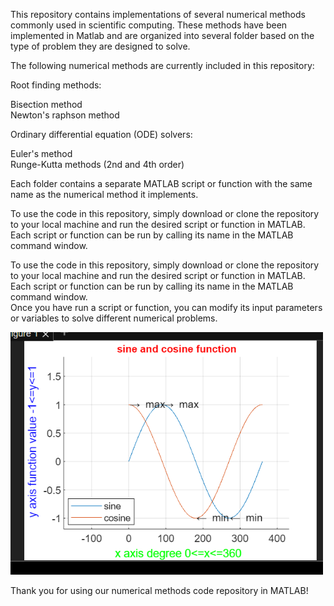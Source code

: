 
This repository contains implementations of several numerical methods commonly used in scientific computing. These methods have been implemented in Matlab and are organized into several folder based on the type of problem they are designed to solve.

The following numerical methods are currently included in this repository:

Root finding methods:

Bisection method
<br>
Newton's raphson  method
<br>

Ordinary differential equation (ODE) solvers:

Euler's method
<br>
Runge-Kutta methods (2nd and 4th order)

Each folder  contains a separate MATLAB script or function with the same name as the numerical method it implements.

To use the code in this repository, simply download or clone the repository to your local machine and run the desired script or function in MATLAB. Each script or function can be run by calling its name in the MATLAB command window.

To use the code in this repository, simply download or clone the repository to your local machine and run the desired script or function in MATLAB. Each script or function can be run by calling its name in the MATLAB command window.
<br>
Once you have run a script or function, you can modify its input parameters or variables to solve different numerical problems.

<img src="matlab_curve.png" alt="curve image" title="curve" width=500px>

Thank you for using our numerical methods code repository in MATLAB!
